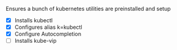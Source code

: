 Ensures a bunch of kubernetes utilities are preinstalled and setup

- [x] Installs kubectl
- [x] Configures alias k=kubectl
- [x] Configure Autocompletion 
- [ ] Installs kube-vip
